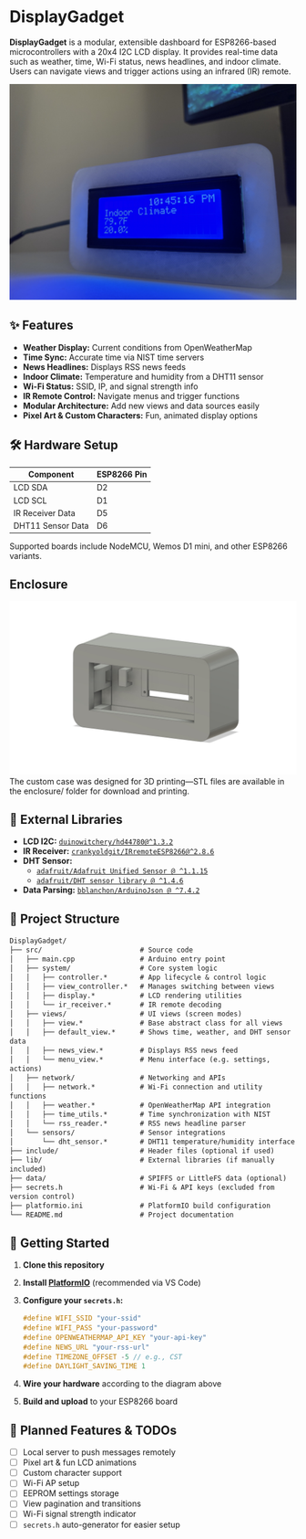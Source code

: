 # DisplayGadget

**DisplayGadget** is a modular, extensible dashboard for ESP8266-based microcontrollers with a 20x4 I2C LCD display. It provides real-time data such as weather, time, Wi-Fi status, news headlines, and indoor climate. Users can navigate views and trigger actions using an infrared (IR) remote.

![Front view of DisplayGadget](assets/front.jpg)




## ✨ Features

- **Weather Display:** Current conditions from OpenWeatherMap  
- **Time Sync:** Accurate time via NIST time servers  
- **News Headlines:** Displays RSS news feeds  
- **Indoor Climate:** Temperature and humidity from a DHT11 sensor  
- **Wi-Fi Status:** SSID, IP, and signal strength info  
- **IR Remote Control:** Navigate menus and trigger functions  
- **Modular Architecture:** Add new views and data sources easily  
- **Pixel Art & Custom Characters:** Fun, animated display options  

## 🛠️ Hardware Setup

| Component               | ESP8266 Pin |
|------------------------|-------------|
| LCD SDA                | D2          |
| LCD SCL                | D1          |
| IR Receiver Data       | D5          |
| DHT11 Sensor Data      | D6          |


Supported boards include NodeMCU, Wemos D1 mini, and other ESP8266 variants.

## Enclosure

![Body render](assets/body_render.jpg)
The custom case was designed for 3D printing—STL files are available in the enclosure/ folder for download and printing.

## 🧰 External Libraries

- **LCD I2C:** [`duinowitchery/hd44780@^1.3.2`](https://github.com/duinoWitchery/hd44780)
- **IR Receiver:** [`crankyoldgit/IRremoteESP8266@^2.8.6`](https://github.com/crankyoldgit/IRremoteESP8266)
- **DHT Sensor:**
  - [`adafruit/Adafruit Unified Sensor @ ^1.1.15`](https://github.com/adafruit/Adafruit_Sensor)
  - [`adafruit/DHT sensor library @ ^1.4.6`](https://github.com/adafruit/DHT-sensor-library)
- **Data Parsing:** [`bblanchon/ArduinoJson @ ^7.4.2`](https://github.com/bblanchon/ArduinoJson)

## 🧱 Project Structure

```plaintext
DisplayGadget/
├── src/                        # Source code
│   ├── main.cpp                # Arduino entry point
│   ├── system/                 # Core system logic
│   │   ├── controller.*        # App lifecycle & control logic
│   │   ├── view_controller.*   # Manages switching between views
│   │   ├── display.*           # LCD rendering utilities
│   │   └── ir_receiver.*       # IR remote decoding
│   ├── views/                  # UI views (screen modes)
│   │   ├── view.*              # Base abstract class for all views
│   │   ├── default_view.*      # Shows time, weather, and DHT sensor data
│   │   ├── news_view.*         # Displays RSS news feed
│   │   └── menu_view.*         # Menu interface (e.g. settings, actions)
│   ├── network/                # Networking and APIs
│   │   ├── network.*           # Wi-Fi connection and utility functions
│   │   ├── weather.*           # OpenWeatherMap API integration
│   │   ├── time_utils.*        # Time synchronization with NIST
│   │   └── rss_reader.*        # RSS news headline parser
│   └── sensors/                # Sensor integrations
│       └── dht_sensor.*        # DHT11 temperature/humidity interface
├── include/                    # Header files (optional if used)
├── lib/                        # External libraries (if manually included)
├── data/                       # SPIFFS or LittleFS data (optional)
├── secrets.h                   # Wi-Fi & API keys (excluded from version control)
├── platformio.ini              # PlatformIO build configuration
└── README.md                   # Project documentation
```

## 🚀 Getting Started

1. **Clone this repository**
2. **Install [PlatformIO](https://platformio.org/)** (recommended via VS Code)
3. **Configure your `secrets.h`:**

    ```cpp
    #define WIFI_SSID "your-ssid"
    #define WIFI_PASS "your-password"
    #define OPENWEATHERMAP_API_KEY "your-api-key"
    #define NEWS_URL "your-rss-url"
    #define TIMEZONE_OFFSET -5 // e.g., CST
    #define DAYLIGHT_SAVING_TIME 1
    ```

4. **Wire your hardware** according to the diagram above
5. **Build and upload** to your ESP8266 board

## 🧪 Planned Features & TODOs

- [ ] Local server to push messages remotely  
- [ ] Pixel art & fun LCD animations  
- [ ] Custom character support  
- [ ] Wi-Fi AP setup  
- [ ] EEPROM settings storage  
- [ ] View pagination and transitions  
- [ ] Wi-Fi signal strength indicator  
- [ ] `secrets.h` auto-generator for easier setup  
